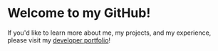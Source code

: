 # Welcome to my GitHub!
If you'd like to learn more about me, my projects, and my experience, please visit my [developer portfolio](https://mitchellpeck.com)!